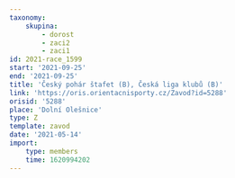 ```yaml
---
taxonomy:
    skupina:
        - dorost
        - zaci2
        - zaci1
id: 2021-race_1599
start: '2021-09-25'
end: '2021-09-25'
title: 'Český pohár štafet (B), Česká liga klubů (B)'
link: 'https://oris.orientacnisporty.cz/Zavod?id=5288'
orisid: '5288'
place: 'Dolní Olešnice'
type: Z
template: zavod
date: '2021-05-14'
import:
    type: members
    time: 1620994202
---
```


